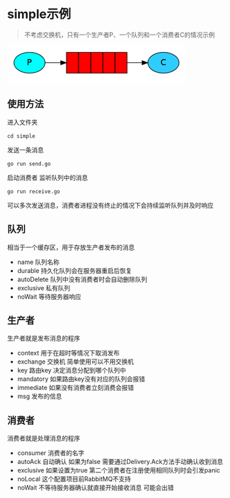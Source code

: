 # simple示例

> 不考虑交换机，只有一个生产者P、一个队列和一个消费者C的情况示例

![img.png](../static/img/img.png)

## 使用方法

进入文件夹

```shell
cd simple
```

发送一条消息

```shell
go run send.go
```

启动消费者 监听队列中的消息

```shell
go run receive.go
```

可以多次发送消息，消费者进程没有终止的情况下会持续监听队列并及时响应

## 队列

相当于一个缓存区，用于存放生产者发布的消息

- name 队列名称
- durable 持久化队列会在服务器重启后恢复
- autoDelete 队列中没有消费者时会自动删除队列
- exclusive 私有队列
- noWait 等待服务器响应

## 生产者

生产者就是发布消息的程序

- context 用于在超时等情况下取消发布
- exchange 交换机 简单使用可以不用交换机
- key 路由key 决定消息分配到哪个队列中
- mandatory 如果路由key没有对应的队列会报错
- immediate 如果没有消费者立刻消费会报错
- msg 发布的信息

## 消费者

消费者就是处理消息的程序

- consumer 消费者的名字
- autoAck 自动确认 如果为false 需要通过Delivery.Ack方法手动确认收到消息
- exclusive 如果设置为true 第二个消费者在注册使用相同队列时会引发panic
- noLocal 这个配置项目前RabbitMQ不支持
- noWait 不等待服务器确认就直接开始接收消息 可能会出错